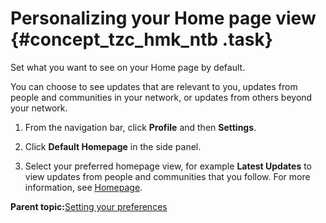 # Personalizing your Home page view {#concept_tzc_hmk_ntb .task}

Set what you want to see on your Home page by default.

You can choose to see updates that are relevant to you, updates from people and communities in your network, or updates from others beyond your network.

1.  From the navigation bar, click **Profile** and then **Settings**.

2.  Click **Default Homepage** in the side panel.

3.  Select your preferred homepage view, for example **Latest Updates** to view updates from people and communities that you follow. For more information, see [Homepage](../homepage/hframe.md).


**Parent topic:**[Setting your preferences](../profiles/c_pers_setting_preferences.md)


